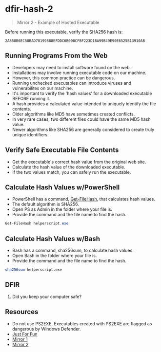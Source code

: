 # dfir-hash-2

> Mirror 2 - Example of Hosted Executable

Before running this executable, verify the SHA256 hash is:

`2A858B6EC58BAD78199888EFDDC6B090CFBF223D18A99B49E90E6525B13910AB`

## Running Programs From the Web

* Developers may need to install software found on the web.
* Installations may involve running executable code on our machine. 
* However, this common practice can be dangerous.
* Running unchecked executables can introduce viruses and vulnerabilites on our machine.
* It's important to verify the 'hash values' for a downloaded executable BEFORE running it.
* A hash provides a calculated value intended to uniquely identify the file contents. 
* Older algorithms like MD5 have sometimes created conflicts. 
* In very rare cases, two different files could have the same MD5 hash value.
* Newer algorithms like SHA256 are generally considered to create truly unique identifiers.

## Verify Safe Executable File Contents

* Get the executable's correct hash value from the original web site. 
* Calculate the hash value of the downloaded executable. 
* If the two values match, you can safely run the executable.

## Calculate Hash Values w/PowerShell

* PowerShell has a command, [Get-FileHash](https://docs.microsoft.com/en-us/powershell/module/microsoft.powershell.utility/get-filehash), that calculates hash values. 
* The default algorithm is SHA256. 
* Open PS as Admin in the folder where your file is. 
* Provide the command and the file name to find the hash.

```PowerShell
Get-FileHash helperscript.exe
```

## Calculate Hash Values w/Bash

* Bash has a command, sha256sum, to calculate hash values. 
* Open Bash in the folder where your file is. 
* Provide the command and the file name to find the hash.

```Bash
sha256sum helperscript.exe
```

## DFIR

1. Did you keep your computer safe?

## Resources

* Do not use PS2EXE. Executables created with PS2EXE are flagged as dangerous by Windows Defender.
* [Just For Fun](https://ascii.co.uk/art/skulls)
* [Mirror 1](https://github.com/denisecase/dfir-hash-1)
* [Mirror 2](https://github.com/denisecase/dfir-hash-2)
